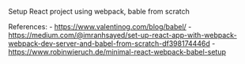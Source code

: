 Setup React project using webpack, bable from scratch

References: - https://www.valentinog.com/blog/babel/ - https://medium.com/@imranhsayed/set-up-react-app-with-webpack-webpack-dev-server-and-babel-from-scratch-df398174446d - https://www.robinwieruch.de/minimal-react-webpack-babel-setup
